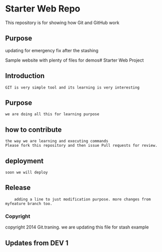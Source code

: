 # Starter Web Repo

This repository is for showing how Git and GitHub work

## Purpose

updating for emergency fix after the stashing

Sample website with plenty of files for demos# Starter Web Project 
 ## Introduction 
 	GIT is very simple tool and its learning is very interesting
 ## Purpose 
 	we are doing all this for learning purpose
 ## how to contribute
	the way we are learning and executing commands
	Please fork this repository and then issue Pull requests for review.
 ## deployment
	soon we will deploy
 ## Release
		adding a line to just modification purpose. more changes from myfeature branch too.
 ### Copyright
 copyright 2014 Git.traning. we are updating this file for stash example
 
## Updates from DEV 1


